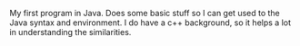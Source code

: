 My first program in Java. Does some basic stuff so I can get used to the Java syntax and environment.
I do have a c++ background, so it helps a lot in understanding the similarities. 
